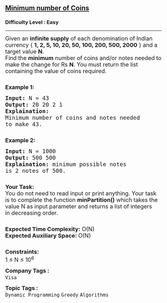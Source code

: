 <h2><a href="https://www.geeksforgeeks.org/problems/-minimum-number-of-coins4426/1?itm_source=geeksforgeeks&itm_medium=article&itm_campaign=bottom_sticky_on_article">Minimum number of Coins</a></h2><h3>Difficulty Level : Easy</h3><hr><div class="problems_problem_content__Xm_eO"><p><span style="font-size:18px">Given an <strong>infinite supply</strong> of each denomination of Indian currency&nbsp;{ <strong>1, 2, 5, 10, 20, 50, 100, 200, 500, 2000</strong> } and a target value <strong>N</strong>.<br>
Find the <strong>minimum</strong> number of coins and/or notes needed to make the change for Rs <strong>N</strong>. You must return the list containing the value&nbsp;of coins required.&nbsp;</span></p>

<p><br>
<strong><span style="font-size:18px">Example 1:</span></strong></p>

<pre><span style="font-size:18px"><strong>Input:</strong> N = 43
<strong>Output:</strong> 20 20 2 1
<strong>Explaination:</strong> 
Minimum number of coins and notes needed 
to make 43. </span>
</pre>

<p><br>
<strong><span style="font-size:18px">Example 2:</span></strong></p>

<pre><span style="font-size:18px"><strong>Input:</strong> N = 1000
<strong>Output:</strong> 500 500
<strong>Explaination:</strong> minimum possible notes
is 2 notes of 500.</span>
</pre>

<p><br>
<span style="font-size:18px"><strong>Your Task:</strong><br>
You do not need to read input or print anything. Your task is to complete the function <strong>minPartition()</strong> which takes the value N as input parameter and returns a list of integers in&nbsp;decreasing order.</span></p>

<p><br>
<span style="font-size:18px"><strong>Expected Time Complexity:</strong> O(N)<br>
<strong>Expected Auxiliary Space: </strong>O(N)</span></p>

<p><br>
<span style="font-size:18px"><strong>Constraints:</strong><br>
1 ≤ N ≤ 10<sup>6</sup></span></p>
</div><p><span style=font-size:18px><strong>Company Tags : </strong><br><code>Visa</code>&nbsp;<br><p><span style=font-size:18px><strong>Topic Tags : </strong><br><code>Dynamic Programming</code>&nbsp;<code>Greedy</code>&nbsp;<code>Algorithms</code>&nbsp;